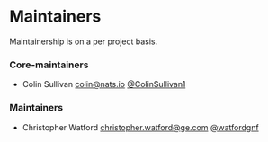 # Maintainers

Maintainership is on a per project basis.

### Core-maintainers
  - Colin Sullivan <colin@nats.io> [@ColinSullivan1](https://github.com/ColinSullivan1)
### Maintainers
  - Christopher Watford <christopher.watford@ge.com> [@watfordgnf](https://github.com/watfordgnf)
  

